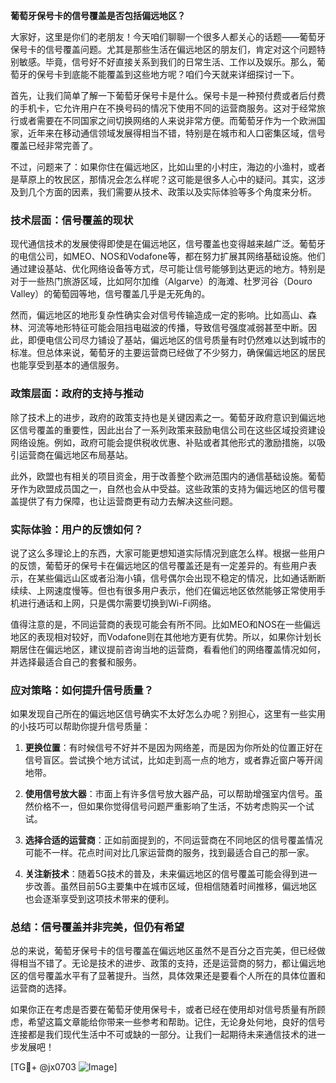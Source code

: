 **葡萄牙保号卡的信号覆盖是否包括偏远地区？**

大家好，这里是你们的老朋友！今天咱们聊聊一个很多人都关心的话题——葡萄牙保号卡的信号覆盖问题。尤其是那些生活在偏远地区的朋友们，肯定对这个问题特别敏感。毕竟，信号好不好直接关系到我们的日常生活、工作以及娱乐。那么，葡萄牙的保号卡到底能不能覆盖到这些地方呢？咱们今天就来详细探讨一下。

首先，让我们简单了解一下葡萄牙保号卡是什么。保号卡是一种预付费或者后付费的手机卡，它允许用户在不换号码的情况下使用不同的运营商服务。这对于经常旅行或者需要在不同国家之间切换网络的人来说非常方便。而葡萄牙作为一个欧洲国家，近年来在移动通信领域发展得相当不错，特别是在城市和人口密集区域，信号覆盖已经非常完善了。

不过，问题来了：如果你住在偏远地区，比如山里的小村庄，海边的小渔村，或者是草原上的牧民区，那情况会怎么样呢？这可能是很多人心中的疑问。其实，这涉及到几个方面的因素，我们需要从技术、政策以及实际体验等多个角度来分析。

### **技术层面：信号覆盖的现状**

现代通信技术的发展使得即使是在偏远地区，信号覆盖也变得越来越广泛。葡萄牙的电信公司，如MEO、NOS和Vodafone等，都在努力扩展其网络基础设施。他们通过建设基站、优化网络设备等方式，尽可能让信号能够到达更远的地方。特别是对于一些热门旅游区域，比如阿尔加维（Algarve）的海滩、杜罗河谷（Douro Valley）的葡萄园等地，信号覆盖几乎是无死角的。

然而，偏远地区的地形复杂性确实会对信号传输造成一定的影响。比如高山、森林、河流等地形特征可能会阻挡电磁波的传播，导致信号强度减弱甚至中断。因此，即便电信公司尽力铺设了基站，偏远地区的信号质量有时仍然难以达到城市的标准。但总体来说，葡萄牙的主要运营商已经做了不少努力，确保偏远地区的居民也能享受到基本的通信服务。

### **政策层面：政府的支持与推动**

除了技术上的进步，政府的政策支持也是关键因素之一。葡萄牙政府意识到偏远地区信号覆盖的重要性，因此出台了一系列政策来鼓励电信公司在这些区域投资建设网络设施。例如，政府可能会提供税收优惠、补贴或者其他形式的激励措施，以吸引运营商在偏远地区布局基站。

此外，欧盟也有相关的项目资金，用于改善整个欧洲范围内的通信基础设施。葡萄牙作为欧盟成员国之一，自然也会从中受益。这些政策的支持为偏远地区的信号覆盖提供了有力保障，也让运营商更有动力去解决这些问题。

### **实际体验：用户的反馈如何？**

说了这么多理论上的东西，大家可能更想知道实际情况到底怎么样。根据一些用户的反馈，葡萄牙的保号卡在偏远地区的信号覆盖还是有一定差异的。有些用户表示，在某些偏远山区或者沿海小镇，信号偶尔会出现不稳定的情况，比如通话断断续续、上网速度慢等。但也有很多用户表示，他们在偏远地区依然能够正常使用手机进行通话和上网，只是偶尔需要切换到Wi-Fi网络。

值得注意的是，不同运营商的表现可能会有所不同。比如MEO和NOS在一些偏远地区的表现相对较好，而Vodafone则在其他地方更有优势。所以，如果你计划长期居住在偏远地区，建议提前咨询当地的运营商，看看他们的网络覆盖情况如何，并选择最适合自己的套餐和服务。

### **应对策略：如何提升信号质量？**

如果发现自己所在的偏远地区信号确实不太好怎么办呢？别担心，这里有一些实用的小技巧可以帮助你提升信号质量：

1. **更换位置**：有时候信号不好并不是因为网络差，而是因为你所处的位置正好在信号盲区。尝试换个地方试试，比如走到高一点的地方，或者靠近窗户等开阔地带。
   
2. **使用信号放大器**：市面上有许多信号放大器产品，可以帮助增强室内信号。虽然价格不一，但如果你觉得信号问题严重影响了生活，不妨考虑购买一个试试。

3. **选择合适的运营商**：正如前面提到的，不同运营商在不同地区的信号覆盖情况可能不一样。花点时间对比几家运营商的服务，找到最适合自己的那一家。

4. **关注新技术**：随着5G技术的普及，未来偏远地区的信号覆盖可能会得到进一步改善。虽然目前5G主要集中在城市区域，但相信随着时间推移，偏远地区也会逐渐享受到这项技术带来的便利。

### **总结：信号覆盖并非完美，但仍有希望**

总的来说，葡萄牙保号卡的信号覆盖在偏远地区虽然不是百分之百完美，但已经做得相当不错了。无论是技术的进步、政策的支持，还是运营商的努力，都让偏远地区的信号覆盖水平有了显著提升。当然，具体效果还是要看个人所在的具体位置和运营商的选择。

如果你正在考虑是否要在葡萄牙使用保号卡，或者已经在使用却对信号质量有所顾虑，希望这篇文章能给你带来一些参考和帮助。记住，无论身处何地，良好的信号连接都是我们现代生活中不可或缺的一部分。让我们一起期待未来通信技术的进一步发展吧！

[TG💪+ @jx0703 ![Image](https://github.com/user-attachments/assets/dbca1d08-cadb-493c-b0ec-ad6f7a83f270)]